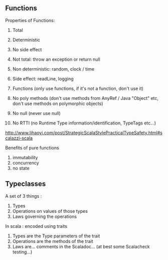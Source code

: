 ## Functions
Properties of Functions:
1. Total
2. Deterministic
3. No side effect


1. Not total: throw an exception or return null
2. Non deterministic: random, clock / time
3. Side effect: readLine, logging


1. Functions        (only use functions, if it's not a function, don't use it)
2. No poly methods  (don't use methods from AnyRef / Java "Object" etc, don't use methods on polymorphic objects)
3. No null          (never use null)
4. No RTTI          (no Runtime Type information/identification, TypeTags etc...)


http://www.lihaoyi.com/post/StrategicScalaStylePracticalTypeSafety.html#scalazzi-scala

Benefits of pure functions
1. immutability
2. concurrency
3. no state


## Typeclasses
A set of 3 things :
1. Types
2. Operations on values of those types
3. Laws governing the operations

In scala : encoded using traits
1. Types are the Type parameters of the trait
2. Operations are the methods of the trait
3. Laws are... comments in the Scaladoc... (at best some Scalacheck testing...)


